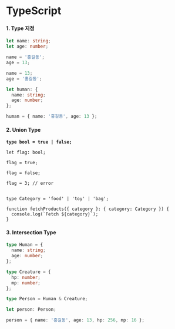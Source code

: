 # TypeScript

#### 1. Type 지정

```typescript
let name: string;
let age: number;

name = '홍길동';
age = 13;

name = 13;
age = '홍길동';

let human: {
  name: string;
  age: number;
};

human = { name: '홍길동', age: 13 };
```

#### 2. Union Type

<pre class="language-typescript"><code class="lang-typescript"><strong>type bool = true | false;
</strong>
let flag: bool;

flag = true;

flag = false;

flag = 3; // error


type Category = 'food' | 'toy' | 'bag';

function fetchProducts({ category }: { category: Category }) {
  console.log(`Fetch ${category}`);
}
</code></pre>

#### 3. Intersection Type

```typescript
type Human = {
  name: string;
  age: number;
};

type Creature = {
  hp: number;
  mp: number;
};

type Person = Human & Creature;

let person: Person;

person = { name: '홍길동', age: 13, hp: 256, mp: 16 };
```

